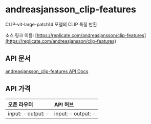 # andreasjansson_clip-features

CLIP-vit-large-patch14 모델의 CLIP 특징 반환

소스 링크 이름: [https://replicate.com/andreasjansson/clip-features](https://replicate.com/andreasjansson/clip-features)

## API 문서

[andreasjansson_clip-features API Docs](../apis/kr/andreasjansson_clip-features.md)

## API 가격

| 오픈 라우터 | API 허브 |
|:---|:---|
| input: - output: - | input: - output: - |
